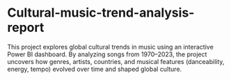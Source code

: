 # Cultural-music-trend-analysis-report
This project explores global cultural trends in music using an interactive Power BI dashboard. By analyzing songs from 1970–2023, the project uncovers how genres, artists, countries, and musical features (danceability, energy, tempo) evolved over time and shaped global culture.
